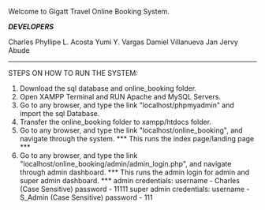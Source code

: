 Welcome to Gigatt Travel Online Booking System.


*****DEVELOPERS*****

Charles Phyllipe L. Acosta
Yumi Y. Vargas
Damiel Villanueva
Jan Jervy Abude

********************


STEPS ON HOW TO RUN THE SYSTEM:

1. Download the sql database and online_booking folder.
2. Open XAMPP Terminal and RUN Apache and MySQL Servers.
3. Go to any browser, and type the link "localhost/phpmyadmin" and import the sql Database.
4. Transfer the online_booking folder to xampp/htdocs folder.
5. Go to any browser, and type the link "localhost/online_booking", and navigate through the system.
    *** This runs the index page/landing page ***
6. Go to any browser, and type the link "localhost/online_booking/admin/admin_login.php", and navigate through admin dashboard.
    *** This runs the admin login for admin and super admin dashboard. ***
        admin credentials: username - Charles (Case Sensitive) password - 11111
        super admin credentials: username - S_Admin (Case Sensitive) password - 111
